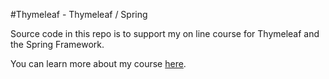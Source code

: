 #Thymeleaf - Thymeleaf / Spring

Source code in this repo is to support my on line course for Thymeleaf and the Spring Framework. 

You can learn more about my course [here](http://courses.springframework.guru/courses/thymeleaf).